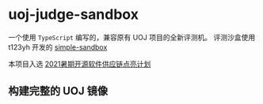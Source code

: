 # uoj-judge-sandbox

一个使用 `TypeScript` 编写的，兼容原有 UOJ 项目的全新评测机。
评测沙盒使用 t123yh 开发的 [simple-sandbox](https://github.com/t123yh/simple-sandbox)

本项目入选 [2021暑期开源软件供应链点亮计划](https://summer.iscas.ac.cn/#/org/orgdetail/universaloj/proid210270781)

## 构建完整的 UOJ 镜像

